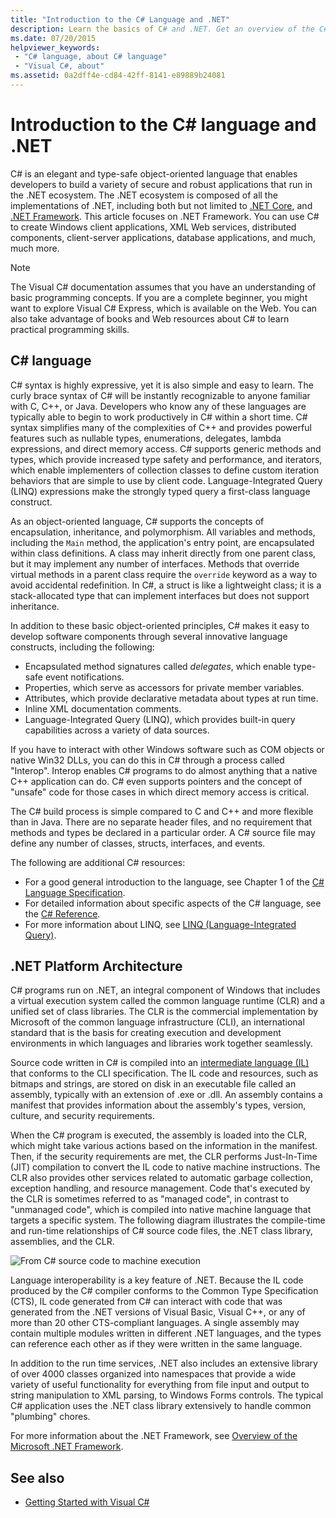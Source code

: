```yaml
---
title: "Introduction to the C# Language and .NET"
description: Learn the basics of C# and .NET. Get an overview of the C# language and .NET ecosystem.
ms.date: 07/20/2015
helpviewer_keywords:
 - "C# language, about C# language"
 - "Visual C#, about"
ms.assetid: 0a2dff4e-cd84-42ff-8141-e89889b24081
---
```

# Introduction to the C# language and .NET

C# is an elegant and type-safe object-oriented language that enables developers to build a variety of secure and robust applications that run in the .NET ecosystem. The .NET ecosystem is composed of all the implementations of .NET, including both but not limited to [.NET Core](../../core/index.yml), and [.NET Framework](../../framework/index.yml). This article focuses on .NET Framework. You can use C# to create Windows client applications, XML Web services, distributed components, client-server applications, database applications, and much, much more.

> [!NOTE]
> The Visual C# documentation assumes that you have an understanding of basic programming concepts. If you are a complete beginner, you might want to explore Visual C# Express, which is available on the Web. You can also take advantage of books and Web resources about C# to learn practical programming skills.

## C# language

C# syntax is highly expressive, yet it is also simple and easy to learn. The curly brace syntax of C# will be instantly recognizable to anyone familiar with C, C++, or Java. Developers who know any of these languages are typically able to begin to work productively in C# within a short time. C# syntax simplifies many of the complexities of C++ and provides powerful features such as nullable types, enumerations, delegates, lambda expressions, and direct memory access. C# supports generic methods and types, which provide increased type safety and performance, and iterators, which enable implementers of collection classes to define custom iteration behaviors that are simple to use by client code. Language-Integrated Query (LINQ) expressions make the strongly typed query a first-class language construct.

As an object-oriented language, C# supports the concepts of encapsulation, inheritance, and polymorphism. All variables and methods, including the `Main` method, the application's entry point, are encapsulated within class definitions. A class may inherit directly from one parent class, but it may implement any number of interfaces. Methods that override virtual methods in a parent class require the `override` keyword as a way to avoid accidental redefinition. In C#, a struct is like a lightweight class; it is a stack-allocated type that can implement interfaces but does not support inheritance.

In addition to these basic object-oriented principles, C# makes it easy to develop software components through several innovative language constructs, including the following:

- Encapsulated method signatures called *delegates*, which enable type-safe event notifications.
- Properties, which serve as accessors for private member variables.
- Attributes, which provide declarative metadata about types at run time.
- Inline XML documentation comments.
- Language-Integrated Query (LINQ), which provides built-in query capabilities across a variety of data sources.

If you have to interact with other Windows software such as COM objects or native Win32 DLLs, you can do this in C# through a process called "Interop". Interop enables C# programs to do almost anything that a native C++ application can do. C# even supports pointers and the concept of "unsafe" code for those cases in which direct memory access is critical.

The C# build process is simple compared to C and C++ and more flexible than in Java. There are no separate header files, and no requirement that methods and types be declared in a particular order. A C# source file may define any number of classes, structs, interfaces, and events.

The following are additional C# resources:

- For a good general introduction to the language, see Chapter 1 of the [C# Language Specification](/dotnet/csharp/language-reference/language-specification/introduction).
- For detailed information about specific aspects of the C# language, see the [C# Reference](../language-reference/index.md).
- For more information about LINQ, see [LINQ (Language-Integrated Query)](../programming-guide/concepts/linq/index.md).

## .NET Platform Architecture

C# programs run on .NET, an integral component of Windows that includes a virtual execution system called the common language runtime (CLR) and a unified set of class libraries. The CLR is the commercial implementation by Microsoft of the common language infrastructure (CLI), an international standard that is the basis for creating execution and development environments in which languages and libraries work together seamlessly.

Source code written in C# is compiled into an [intermediate language (IL)](../../standard/managed-code.md) that conforms to the CLI specification. The IL code and resources, such as bitmaps and strings, are stored on disk in an executable file called an assembly, typically with an extension of .exe or .dll. An assembly contains a manifest that provides information about the assembly's types, version, culture, and security requirements.

When the C# program is executed, the assembly is loaded into the CLR, which might take various actions based on the information in the manifest. Then, if the security requirements are met, the CLR performs Just-In-Time (JIT) compilation to convert the IL code to native machine instructions. The CLR also provides other services related to automatic garbage collection, exception handling, and resource management. Code that's executed by the CLR is sometimes referred to as "managed code", in contrast to "unmanaged code", which is compiled into native machine language that targets a specific system. The following diagram illustrates the compile-time and run-time relationships of C# source code files, the .NET class library, assemblies, and the CLR.

![From C# source code to machine execution](./media/introduction-to-the-csharp-language-and-the-net-framework/net-architecture-relationships.png)

Language interoperability is a key feature of .NET. Because the IL code produced by the C# compiler conforms to the Common Type Specification (CTS), IL code generated from C# can interact with code that was generated from the .NET versions of Visual Basic, Visual C++, or any of more than 20 other CTS-compliant languages. A single assembly may contain multiple modules written in different .NET languages, and the types can reference each other as if they were written in the same language.

In addition to the run time services, .NET also includes an extensive library of over 4000 classes organized into namespaces that provide a wide variety of useful functionality for everything from file input and output to string manipulation to XML parsing, to Windows Forms controls. The typical C# application uses the .NET class library extensively to handle common "plumbing" chores.

For more information about the .NET Framework, see [Overview of the Microsoft .NET Framework](../../framework/get-started/overview.md).

## See also

- [Getting Started with Visual C#](/visualstudio/ide/quickstart-csharp-console)
